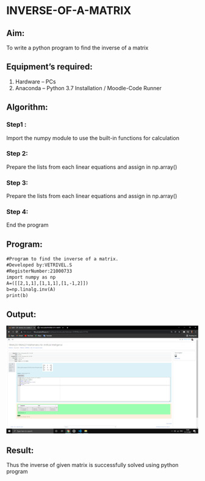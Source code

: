 # INVERSE-OF-A-MATRIX
## Aim:
To write a python program to find the inverse of a matrix
## Equipment’s required:
1. 	Hardware – PCs
2. 	Anaconda – Python 3.7 Installation / Moodle-Code Runner
## Algorithm:
### Step1 :
Import the numpy module to use the built-in functions for calculation
### Step 2:
Prepare the lists from each linear equations and assign in np.array()
### Step 3:
Prepare the lists from each linear equations and assign in np.array()
### Step 4:
End the program
## Program:
~~~
#Program to find the inverse of a matrix.
#Developed by:VETRIVEL.S
#RegisterNumber:21000733
import numpy as np
A=([[2,1,1],[1,1,1],[1,-1,2]])
b=np.linalg.inv(A)
print(b)
~~~
## Output:
![git log](vetri9.png)
## Result:
Thus the inverse of given matrix is successfully solved using python program

